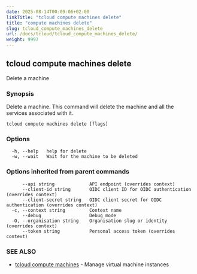 ```yaml
---
date: 2025-08-14T00:09:06+02:00
linkTitle: "tcloud compute machines delete"
title: "compute machines delete"
slug: tcloud_compute_machines_delete
url: /docs/tcloud/tcloud_compute_machines_delete/
weight: 9997
---
```

## tcloud compute machines delete

Delete a machine

### Synopsis

Delete a machine. This command will delete the machine and all the services associated with it.

```
tcloud compute machines delete [flags]
```

### Options

```
  -h, --help   help for delete
  -w, --wait   Wait for the machine to be deleted
```

### Options inherited from parent commands

```
      --api string             API endpoint (overrides context)
      --client-id string       OIDC client ID for OIDC authentication (overrides context)
      --client-secret string   OIDC client secret for OIDC authentication (overrides context)
  -c, --context string         Context name
      --debug                  Debug mode
  -O, --organisation string    Organisation slug or identity (overrides context)
      --token string           Personal access token (overrides context)
```

### SEE ALSO

* [tcloud compute machines](/docs/tcloud/tcloud_compute_machines/)	 - Manage virtual machine instances


